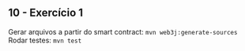## 10 - Exercício 1

Gerar arquivos a partir do smart contract: `mvn web3j:generate-sources`
Rodar testes: `mvn test`